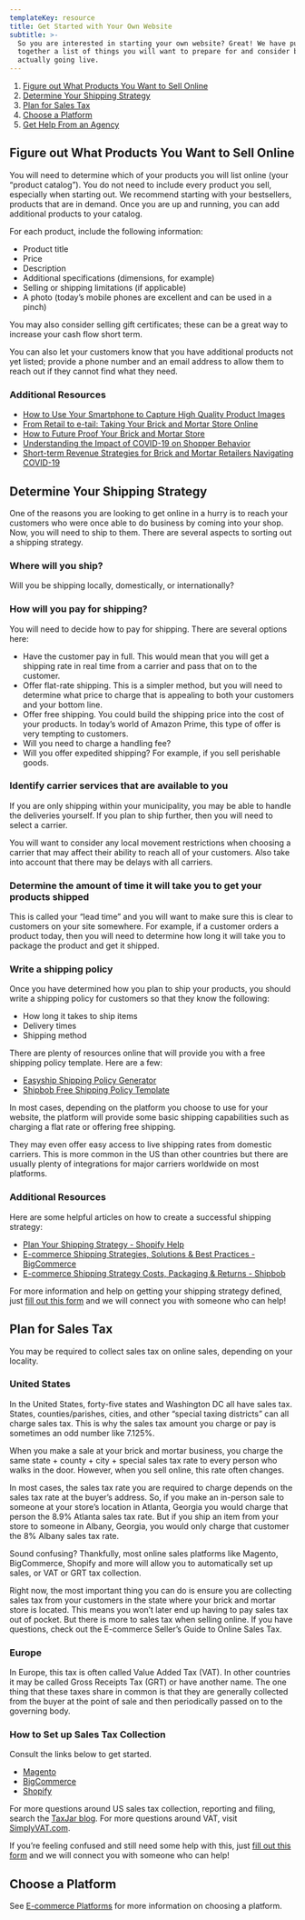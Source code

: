 ```yaml
---
templateKey: resource
title: Get Started with Your Own Website
subtitle: >-
  So you are interested in starting your own website? Great! We have put
  together a list of things you will want to prepare for and consider before
  actually going live.
---
```

1. [Figure out What Products You Want to Sell Online](#figure-out-what-products-you-want-to-sell-online)
2. [Determine Your Shipping Strategy](#determine-your-shipping-strategy)
3. [Plan for Sales Tax](#plan-for-sales-tax)
4. [Choose a Platform](#choose-a-platform)
5. [Get Help From an Agency](#getting-more-help)

## Figure out What Products You Want to Sell Online

You will need to determine which of your products you will list online (your “product catalog”). You do not need to include every product you sell, especially when starting out. We recommend starting with your bestsellers, products that are in demand. Once you are up and running, you can add additional products to your catalog.

For each product, include the following information:

* Product title
* Price
* Description
* Additional specifications (dimensions, for example)
* Selling or shipping limitations (if applicable)
* A photo (today’s mobile phones are excellent and can be used in a pinch)

You may also consider selling gift certificates; these can be a great way to increase your cash flow short term.

You can also let your customers know that you have additional products not yet listed; provide a phone number and an email address to allow them to reach out if they cannot find what they need.

### Additional Resources

* [How to Use Your Smartphone to Capture High Quality Product Images](https://www.pixelz.com/blog/use-smartphone-to-capture-high-quality-product-images/)
* [From Retail to e-tail: Taking Your Brick and Mortar Store Online](https://www.bigcommerce.com/blog/brick-and-mortar/)
* [How to Future Proof Your Brick and Mortar Store](https://www.shopify.com/retail/how-to-future-proof-your-brick-and-mortar-store)
* [Understanding the Impact of COVID-19 on Shopper Behavior](https://www.bigcommerce.com/blog/covid-19-ecommerce/)
* [Short-term Revenue Strategies for Brick and Mortar Retailers Navigating COVID-19](https://www.shopify.com/blog/retail-response-covid-19)

## Determine Your Shipping Strategy

One of the reasons you are looking to get online in a hurry is to reach your customers who were once able to do business by coming into your shop. Now, you will need to ship to them. There are several aspects to sorting out a shipping strategy.

### Where will you ship?

Will you be shipping locally, domestically, or internationally?

### How will you pay for shipping?

You will need to decide how to pay for shipping. There are several options here:

* Have the customer pay in full. This would mean that you will get a shipping rate in real time from a carrier and pass that on to the customer.
* Offer flat-rate shipping. This is a simpler method, but you will need to determine what price to charge that is appealing to both your customers and your bottom line.
* Offer free shipping. You could build the shipping price into the cost of your products. In today’s world of Amazon Prime, this type of offer is very tempting to customers.
* Will you need to charge a handling fee?
* Will you offer expedited shipping? For example, if you sell perishable goods.

### Identify carrier services that are available to you

If you are only shipping within your municipality, you may be able to handle the deliveries yourself. If you plan to ship further, then you will need to select a carrier.

You will want to consider any local movement restrictions when choosing a carrier that may affect their ability to reach all of your customers. Also take into account that there may be delays with all carriers.

### Determine the amount of time it will take you to get your products shipped

This is called your “lead time” and you will want to make sure this is clear to customers on your site somewhere. For example, if a customer orders a product today, then you will need to determine how long it will take you to package the product and get it shipped.

### Write a shipping policy

Once you have determined how you plan to ship your products, you should write a shipping policy for customers so that they know the following:

* How long it takes to ship items
* Delivery times
* Shipping method

There are plenty of resources online that will provide you with a free shipping policy template. Here are a few:

* [Easyship Shipping Policy Generator](https://www.easyship.com/shipping-policy-generator)
* [Shipbob Free Shipping Policy Template](https://www.shipbob.com/blog/shipping-policy-template/)

In most cases, depending on the platform you choose to use for your website, the platform will provide some basic shipping capabilities such as charging a flat rate or offering free shipping. 

They may even offer easy access to live shipping rates from domestic carriers. This is more common in the US than other countries but there are usually plenty of integrations for major carriers worldwide on most platforms.

### Additional Resources

Here are some helpful articles on how to create a successful shipping strategy:

* [Plan Your Shipping Strategy - Shopify Help](https://help.shopify.com/en/manual/shipping/understanding-shipping/plan-your-shipping-strategy)
* [E-commerce Shipping Strategies, Solutions & Best Practices - BigCommerce](https://www.bigcommerce.com/blog/ecommerce-shipping/)
* [E-commerce Shipping Strategy Costs, Packaging & Returns - Shipbob](https://www.shipbob.com/blog/ecommerce-shipping/)

For more information and help on getting your shipping strategy defined, just [fill out this form](/merchants) and we will connect you with someone who can help!

## Plan for Sales Tax

You may be required to collect sales tax on online sales, depending on your locality.

### United States

In the United States, forty-five states and Washington DC all have sales tax. States, counties/parishes, cities, and other “special taxing districts” can all charge sales tax. This is why the sales tax amount you charge or pay is sometimes an odd number like 7.125%. 

When you make a sale at your brick and mortar business, you charge the same state + county + city + special sales tax rate to every person who walks in the door. However, when you sell online, this rate often changes. 

In most cases, the sales tax rate you are required to charge depends on the sales tax rate at the buyer’s address. So, if you make an in-person sale to someone at your store’s location in Atlanta, Georgia you would charge that person the 8.9% Atlanta sales tax rate. But if you ship an item from your store to someone in Albany, Georgia, you would only charge that customer the 8% Albany sales tax rate.

Sound confusing? Thankfully, most online sales platforms like Magento, BigCommerce, Shopify and more will allow you to automatically set up sales, or VAT or GRT tax collection. 

Right now, the most important thing you can do is ensure you are collecting sales tax from your customers in the state where your brick and mortar store is located. This means you won’t later end up having to pay sales tax out of pocket. But there is more to sales tax when selling online. If you have questions, check out the E-commerce Seller’s Guide to Online Sales Tax.

### Europe

In Europe, this tax is often called Value Added Tax (VAT). In other countries it may be called Gross Receipts Tax (GRT) or have another name. The one thing that these taxes share in common is that they are generally collected from the buyer at the point of sale and then periodically passed on to the governing body.

### How to Set up Sales Tax Collection

Consult the links below to get started.

* [Magento](https://docs.magento.com/m1/ce/user_guide/tax/tax-settings-general.html)
* [BigCommerce](https://support.bigcommerce.com/s/article/Manual-Tax-Setup)
* [Shopify](https://help.shopify.com/en/manual/taxes)

For more questions around US sales tax collection, reporting and filing, search the [TaxJar blog](https://blog.taxjar.com). For more questions around VAT, visit [SimplyVAT.com](https://simplyvat.com/). 

If you’re feeling confused and still need some help with this, just [fill out this form](/merchants) and we will connect you with someone who can help!

## Choose a Platform
See [E-commerce Platforms](/resources/ecommerce-platforms) for more information on choosing a platform.
